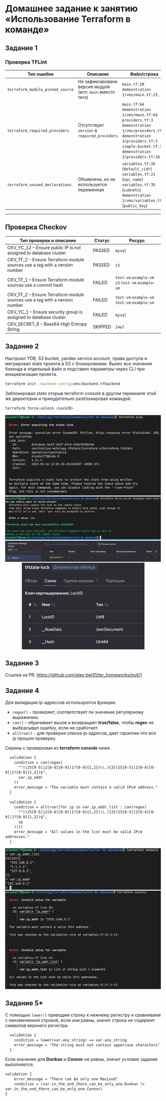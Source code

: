 # Домашнее задание к занятию «Использование Terraform в команде»

## Задание 1

### Проверка TFLint

| Тип ошибки               | Описание                                                 | Файл/строка                                                                                                                                                                                                 |
| -------------------------------- | -------------------------------------------------------- | ------------------------------------------------------------------------------------------------------------------------------------------------------------------------------------------------------------- |
| `terraform_module_pinned_source` | Не зафиксирована версия модуля (исп. `main` вместо тега) | `main.tf:20`<br>`demonstration 1/vms/main.tf:23, 46`                                                                                                                                                          |
| `terraform_required_providers`   | Отсутствует `version` в `required_providers`             | `main.tf:64`<br>`demonstration 1/vms/main.tf:64`<br>`providers.tf:3`<br>`demonstration 1/vms/providers.tf:3`<br>`demonstration 3/providers.tf:3`<br>`simple-bucket.tf:1`<br>`demonstration 3/providers.tf:18` |
| `terraform_unused_declarations`  | Объявлена, но не используется переменная                 | `variables.tf:16` (`default_cidr`)<br>`variables.tf:21` (`vpc_name`)<br>`variables.tf:35` (`subnets`)<br>`demonstration 1/vms/variables.tf:3` (`public_key`)                                                  |

---
## Проверка Checkov

| Тип проверки и описание                           | Статус  | Ресурс                                              |
|---------------------------------------------------|---------|--------------------------------------------------------------------------------------|
| CKV_YC_12 – Ensure public IP is not assigned to database cluster | PASSED  | `mysql`                                  |
| CKV_TF_2 – Ensure Terraform module sources use a tag with a version number | PASSED  | `s3`                                                   |
| CKV_TF_1 – Ensure Terraform module sources use a commit hash   | FAILED  | `test-vm` `example-vm` `s3` `test-vm` `example-vm`  |
| CKV_TF_2 – Ensure Terraform module sources use a tag with a version number | FAILED  | `test-vm` `example-vm` `test-vm` `example-vm`|
| CKV_YC_1 – Ensure security group is assigned to database cluster | FAILED  | `mysql`                                 |
| CKV_SECRET_6 – Base64 High Entropy String         | SKIPPED | `24e7`                                                       |

## Задание 2        

Настроил YDB, S3 bucket, yandex service account, права доступа и мигрировал state проекта в S3 с блокировками.
Вынес все значения бэкенда в отдельный файл и подставил параметры через CLI при инициализации проекта.

```bash
terraform init -backend-config=env/backend.tfbackend
```

Заблокировал state открыв terraform console в другом терминале этой же директории и принудительно разблокировал командой:

```bash
terraform force-unlock <LockID>
```
<center>
  <img src="img/ter-lock-t2.JPG">
</center>

<center>
  <img src="img/ter-unlock-t2.JPG">
</center>

<center>
  <img src="img/s3-t2.JPG">
</center>

<center>
  <img src="img/ydb-t2.JPG">
</center>

## Задание 3  

Ссылка на PR: https://github.com/alex-bel31/ter_homeworks/pull/1

## Задание 4

Для валидации ip-адрессов используются функции:
- `regex()` - проверяет, соответствует ли значение регулярному выражению. 
- `can()` - обрачивает вызов и возвращает **true/false**, чтобы **regex** не выбрасывал ошибку, если не сработает.
- `alltrue()` - для проверки списка ip-адресов, дает гарантии что все ip прошли проверку.

Скрины c проверками из **terraform console** ниже.


```hcl
  validation {
    condition = can(regex(
      "^((25[0-5]|2[0-4][0-9]|1?[0-9]{1,2})\\.){3}(25[0-5]|2[0-4][0-9]|1?[0-9]{1,2})$",
      var.ip_addr
    ))
    error_message = "The variable must contain a valid IPv4 address."
  }

  validation {
    condition = alltrue([for ip in var.ip_addr_list : can(regex(
      "^((25[0-5]|2[0-4][0-9]|1?[0-9]{1,2})\\.){3}(25[0-5]|2[0-4][0-9]|1?[0-9]{1,2})$",
      ip
    ))])
    error_message = "All values in the list must be valid IPv4 addresses."
  }
```

<center>
  <img src="img/ter-validation-t4.JPG">
</center>

<center>
  <img src="img/ter-validation-failed-t4.JPG">
</center>

## Задание 5*

С помощью `lower()` приводим строку к нижнему регистру и сравниваем с неизмененной строкой, если они равны, значит строка не содержит символов верхнего регистра.


```hcl
  validation {
    condition = lower(var.any_string) == var.any_string
    error_message = "The string must not contain uppercase characters"
  }
```

Если значение для **Dunkan** и **Connor** не равны, значит условие задания выполняется.

```hcl
validation {
    error_message = "There can be only one MacLeod"
    condition = (var.in_the_end_there_can_be_only_one.Dunkan != var.in_the_end_there_can_be_only_one.Connor)
}
```